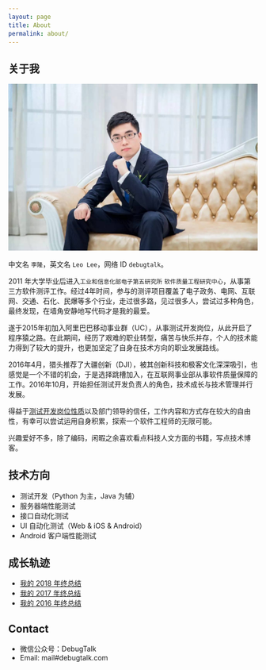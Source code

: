 ```yaml
---
layout: page
title: About
permalink: about/
---
```


## 关于我

![](myPhoto.jpg)

中文名 `李隆`，英文名 `Leo Lee`，网络 ID `debugtalk`。

2011 年大学毕业后进入`工业和信息化部电子第五研究所` `软件质量工程研究中心`，从事第三方软件测评工作。经过4年时间，参与的测评项目覆盖了电子政务、电网、互联网、交通、石化、民爆等多个行业，走过很多路，见过很多人，尝试过多种角色，最终发现，在墙角安静地写代码才是我的最爱。

遂于2015年初加入阿里巴巴移动事业群（UC），从事测试开发岗位，从此开启了程序猿之路。在此期间，经历了艰难的职业转型，痛苦与快乐并存，个人的技术能力得到了较大的提升，也更加坚定了自身在技术方向的职业发展路线。

2016年4月，猎头推荐了大疆创新（DJI），被其创新科技和极客文化深深吸引，也感觉是一个不错的机会，于是选择跳槽加入，在互联网事业部从事软件质量保障的工作。2016年10月，开始担任测试开发负责人的角色，技术成长与技术管理并行发展。

得益于[测试开发岗位性质][1]以及部门领导的信任，工作内容和方式存在较大的自由性，有幸可以尝试运用自身积累，探索一个软件工程师的无限可能。

兴趣爱好不多，除了编码，闲暇之余喜欢看点科技人文方面的书籍，写点技术博客。

## 技术方向

- 测试开发（Python 为主，Java 为辅）
- 服务器端性能测试
- 接口自动化测试
- UI 自动化测试（Web & iOS & Android）
- Android 客户端性能测试

## 成长轨迹

- [我的 2018 年终总结](/post/my-2018-summary)
- [我的 2017 年终总结](/post/my-2017-summary)
- [我的 2016 年终总结](/post/my-2016-summary)

## Contact

- 微信公众号：DebugTalk
- Email: mail#debugtalk.com


[1]: /post/SDET-Value-Measurement